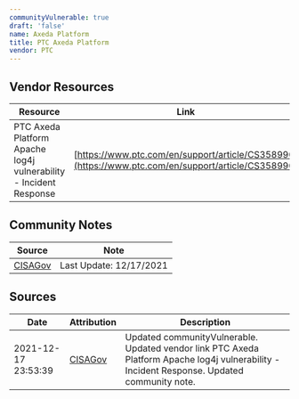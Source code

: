 ```yaml
---
communityVulnerable: true
draft: 'false'
name: Axeda Platform
title: PTC Axeda Platform
vendor: PTC
---
```


## Vendor Resources
| Resource | Link |
| --- | --- |
| PTC Axeda Platform Apache log4j vulnerability - Incident Response | [https://www.ptc.com/en/support/article/CS358990](https://www.ptc.com/en/support/article/CS358990) |


## Community Notes
| Source | Note |
| --- | --- |
| [CISAGov](https://raw.githubusercontent.com/cisagov/log4j-affected-db/develop/README.md) | Last Update: 12/17/2021 |

## Sources
| Date | Attribution | Description |
| --- | --- | --- |
| 2021-12-17 23:53:39 | [CISAGov](https://raw.githubusercontent.com/cisagov/log4j-affected-db/develop/README.md) | Updated communityVulnerable. Updated vendor link PTC Axeda Platform Apache log4j vulnerability - Incident Response. Updated community note.  |
